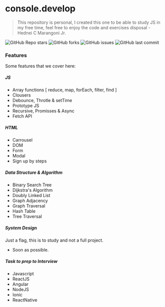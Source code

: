 # console.develop

> This repository is personal, I created this one to be able to study JS in my free time, feel free to enjoy the code and exercises disposal - Hednei C Marangoni Jr.

![GitHub Repo stars](https://img.shields.io/github/stars/marangonijunior/console.develop?style=social) ![GitHub forks](https://img.shields.io/github/forks/marangonijunior/console.develop?style=social) ![GitHub issues](https://img.shields.io/github/issues/marangonijunior/console.develop) ![GitHub last commit](https://img.shields.io/github/last-commit/marangonijunior/console.develop)

### Features

Some features that we cover here:

##### JS

- Array functions [ reduce, map, forEach, filter, find ]
- Clousers
- Debounce, Throtle & setTime
- Prototype JS
- Recursive, Promisses & Async
- Fetch API

##### HTML

- Carrousel
- DOM
- Form
- Modal
- Sign up by steps

##### Data Structure & Algorithm

- Binary Search Tree
- Dijkstra's Algorithm
- Doubly Linked List
- Graph Adjacency
- Graph Traversal
- Hash Table
- Tree Traversal

##### System Design

Just a flag, this is to study and not a full project.

- Soon as possible.

##### Task to prep to Interview

- Javascript
- ReactJS
- Angular
- NodeJS
- Ionic
- ReactNative
